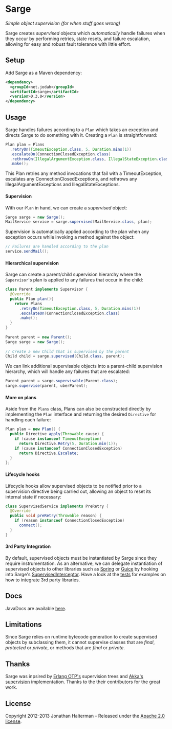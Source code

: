# Sarge

*Simple object supervision (for when stuff goes wrong)*

Sarge creates *supervised* objects which *automatically* handle failures when they occur by performing retries, state resets, and failure escalation, allowing for easy and robust fault tolerance with little effort.

## Setup

Add Sarge as a Maven dependency:

```xml
<dependency>
  <groupId>net.jodah</groupId>
  <artifactId>sarge</artifactId>
  <version>0.3.0</version>
</dependency>
```

## Usage

Sarge handles failures according to a `Plan` which takes an exception and directs Sarge to do something with it. Creating a `Plan` is straightforward:

```java
Plan plan = Plans
  .retryOn(TimeoutException.class, 5, Duration.mins(1))
  .escalateOn(ConnectionClosedException.class)
  .rethrowOn(IllegalArgumentException.class, IllegalStateException.class)
  .make();
```      
      
This Plan retries any method invocations that fail with a TimeoutException, escalates any ConnectionClosedExceptions, and rethrows any IllegalArgumentExceptions and IllegalStateExceptions.      

#### Supervision

With our `Plan` in hand, we can create a *supervised* object:

```java
Sarge sarge = new Sarge();
MailService service = sarge.supervised(MailService.class, plan);
```    

Supervision is automatically applied according to the plan when any exception occurs while invoking a method against the object:
    
```java
// Failures are handled according to the plan
service.sendMail();
```
    
#### Hierarchical supervision

Sarge can create a parent/child supervision hierarchy where the `Supervisor`'s plan is applied to any failures that occur in the child:

```java
class Parent implements Supervisor {
  @Override
  public Plan plan(){
    return Plans
      .retryOn(TimeoutException.class, 5, Duration.mins(1))
      .escalateOn(ConnectionClosedException.class)
      .make();
  }
}
 
Parent parent = new Parent(); 
Sarge sarge = new Sarge();
 
// Create a new Child that is supervised by the parent
Child child = sarge.supervised(Child.class, parent);
```    
    
We can link additional supervisable objects into a parent-child supervision hierarchy, which will handle any failures that are escalated:

```java
Parent parent = sarge.supervisable(Parent.class);
sarge.supervise(parent, uberParent);
```
	
#### More on plans

Aside from the `Plans` class, Plans can also be constructed directly by implementing the `Plan` interface and returning the desired `Directive` for handling each failure:

```java
Plan plan = new Plan() {
  public Directive apply(Throwable cause) {
    if (cause instanceof TimeoutException)
      return Directive.Retry(5, Duration.min(1));
    if (cause instanceof ConnectionClosedException)
      return Directive.Escalate;
  }
};
```
    
#### Lifecycle hooks

Lifecycle hooks allow supervised objects to be notified prior to a supervision directive being carried out, allowing an object to reset its internal state if necessary:

```java
class SupervisedService implements PreRetry {
  @Override
  public void preRetry(Throwable reason) {
    if (reason instanceof ConnectionClosedException)
      connect();
  }
}
```

#### 3rd Party Integration

By default, supervised objects must be instantiated by Sarge since they require instrumentation. As an alternative, we can delegate instantiation of supervised objects to other libraries such as [Spring](https://github.com/jhalterman/sarge/tree/master/src/test/java/net/jodah/sarge/integration/SpringIntegrationTest.java) or [Guice](https://github.com/jhalterman/sarge/tree/master/src/test/java/net/jodah/sarge/integration/GuiceIntegrationTest.java) by hooking into Sarge's [SupervisedInterceptor](https://github.com/jhalterman/sarge/javadoc/net/jodah/sarge/SupervisedInterceptor.html). Have a look at the [tests](https://github.com/jhalterman/sarge/tree/master/src/test/java/net/jodah/sarge/integration) for examples on how to integrate 3rd party libraries.

## Docs

JavaDocs are available [here](https://jhalterman.github.com/sarge/javadoc).

## Limitations

Since Sarge relies on runtime bytecode generation to create supervised objects by subclassing them, it cannot supervise classes that are _final_, _protected_ or _private_, or methods that are _final_ or _private_.

## Thanks

Sarge was inpsired by [Erlang OTP's](http://www.erlang.org/doc/design_principles/des_princ.html) supervision trees and [Akka's supervision](http://akka.io) implementation. Thanks to the their contributors for the great work.

## License

Copyright 2012-2013 Jonathan Halterman - Released under the [Apache 2.0 license](http://www.apache.org/licenses/LICENSE-2.0.html).